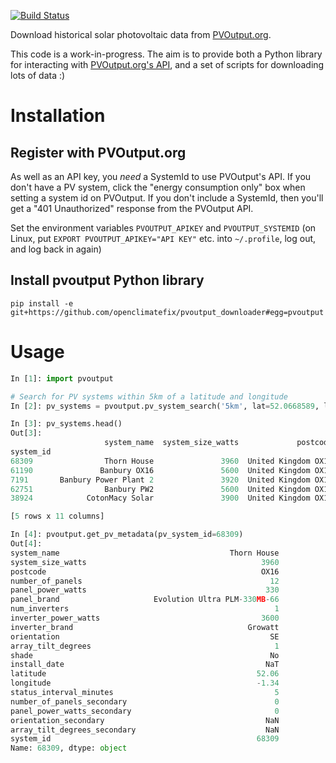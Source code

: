 [![Build Status](https://api.travis-ci.com/openclimatefix/pvoutput_downloader.svg)](https://travis-ci.com/openclimatefix/pvoutput_downloader/)

Download historical solar photovoltaic data from [PVOutput.org](https://pvoutput.org).

This code is a work-in-progress.  The aim is to provide both a Python library for interacting with [PVOutput.org's API](https://pvoutput.org/help.html#api), and a set of scripts for downloading lots of data :)

# Installation

## Register with PVOutput.org

As well as an API key, you *need* a SystemId to use PVOutput's API.
If you don't have a PV system, click the "energy consumption only" box
when setting a system id on PVOutput.  If you don't include a
SystemId, then you'll get a "401 Unauthorized" response from the PVOutput API.

Set the environment variables `PVOUTPUT_APIKEY` and `PVOUTPUT_SYSTEMID`
(on Linux, put `EXPORT PVOUTPUT_APIKEY="API KEY"` etc. into `~/.profile`,
log out, and log back in again)


## Install pvoutput Python library

`pip install -e git+https://github.com/openclimatefix/pvoutput_downloader#egg=pvoutput`


# Usage

```python
In [1]: import pvoutput

# Search for PV systems within 5km of a latitude and longitude
In [2]: pv_systems = pvoutput.pv_system_search('5km', lat=52.0668589, lon=-1.3484038)

In [3]: pv_systems.head()
Out[3]:
                     system_name  system_size_watts             postcode  ... distance_km  latitude longitude
system_id                                                                 ...
68309                Thorn House               3960  United Kingdom OX16  ...         1.0     52.06     -1.34
61190               Banbury OX16               5600  United Kingdom OX16  ...         1.0     52.06     -1.34
7191       Banbury Power Plant 2               3920  United Kingdom OX16  ...         1.0     52.06     -1.34
62751                Banbury PW2               5600  United Kingdom OX16  ...         1.0     52.06     -1.34
38924            CotonMacy Solar               3900  United Kingdom OX16  ...         1.0     52.06     -1.34

[5 rows x 11 columns]

In [4]: pvoutput.get_pv_metadata(pv_system_id=68309)
Out[4]: 
system_name                                      Thorn House
system_size_watts                                       3960
postcode                                                OX16
number_of_panels                                          12
panel_power_watts                                        330
panel_brand                     Evolution Ultra PLM-330MB-66
num_inverters                                              1
inverter_power_watts                                    3600
inverter_brand                                       Growatt
orientation                                               SE
array_tilt_degrees                                         1
shade                                                     No
install_date                                             NaT
latitude                                               52.06
longitude                                              -1.34
status_interval_minutes                                    5
number_of_panels_secondary                                 0
panel_power_watts_secondary                                0
orientation_secondary                                    NaN
array_tilt_degrees_secondary                             NaN
system_id                                              68309
Name: 68309, dtype: object
```
